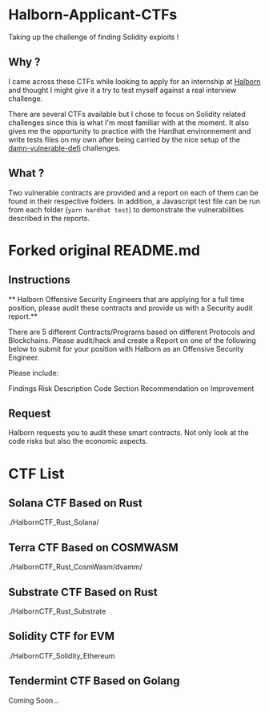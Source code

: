 # Halborn-Applicant-CTFs

Taking up the challenge of finding Solidity exploits !

## Why ?

I came across these CTFs while looking to apply for an internship at [Halborn](https://halborn.com/) and thought I might give it a try to test myself against a real interview challenge.

There are several CTFs available but I chose to focus on Solidity related challenges since this is what I'm most familiar with at the moment. It also gives me the opportunity to practice with the Hardhat environnement and write tests files on my own after being carried by the nice setup of the [damn-vulnerable-defi](https://github.com/Krow10/damn-vulnerable-defi) challenges.

## What ?

Two vulnerable contracts are provided and a report on each of them can be found in their respective folders. In addition, a Javascript test file can be run from each folder (`yarn hardhat test`) to demonstrate the vulnerabilities described in the reports.

# Forked original README.md

## Instructions

** Halborn Offensive Security Engineers that are applying for a full time position, please audit these contracts and provide us with a Security audit report.**

There are 5 different Contracts/Programs based on different Protocols and Blockchains. Please audit/hack and create a Report on one of the following below to submit for your position with Halborn as an Offensive Security Engineer.

Please include:

Findings Risk Description Code Section Recommendation on Improvement

## Request

Halborn requests you to audit these smart contracts. Not only look at the code risks but also the economic aspects.

# CTF List


## Solana CTF Based on Rust

./HalbornCTF_Rust_Solana/

## Terra CTF Based on COSMWASM

./HalbornCTF_Rust_CosmWasm/dvamm/

## Substrate CTF Based on Rust

./HalbornCTF_Rust_Substrate

## Solidity CTF for EVM

./HalbornCTF_Solidity_Ethereum

## Tendermint CTF Based on Golang

Coming Soon...
